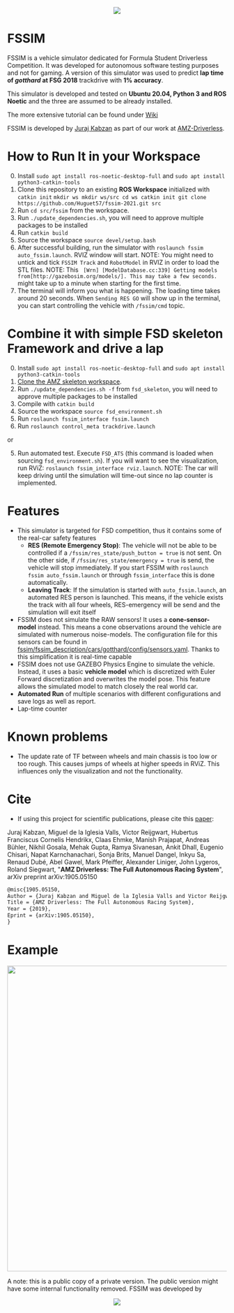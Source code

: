 <p align="center"> 
<img src="fssim_doc/img/fssim_logo.png">
</p>

# FSSIM 
FSSIM is a vehicle simulator dedicated for Formula Student Driverless Competition. It was developed for autonomous software testing purposes and not for gaming. A version of this simulator was used to predict **lap time of *gotthard* at FSG 2018** trackdrive with **1% accuracy**. 

This simulator is developed and tested on **Ubuntu 20.04, Python 3 and ROS Noetic** and the three are assumed to be already installed.

The more extensive tutorial can be found under [Wiki](fssim_doc/index.md)

FSSIM is developed by [Juraj Kabzan](https://www.linkedin.com/in/juraj-kabzan-143698a1/) as part of our work at [AMZ-Driverless](http://driverless.amzracing.ch/).

# How to Run It in your Workspace
0. Install `sudo apt install ros-noetic-desktop-full` and `sudo apt install python3-catkin-tools`
1. Clone this repository to an existing **ROS Workspace** initialized with `catkin init`
`mkdir ws
mkdir ws/src
cd ws
catkin init
git clone https://github.com/Huguet57/fssim-2021.git src`
2. Run `cd src/fssim` from the workspace.
3. Run `./update_dependencies.sh`, you will need to approve multiple packages to be installed
4. Run `catkin build`
5. Source the workspace `source devel/setup.bash`
6. After successful building, run the simulator with `roslaunch fssim auto_fssim.launch`. RVIZ window will start. NOTE: You might need to untick and tick `FSSIM Track` and `RobotModel` in RVIZ in order to load the STL files. NOTE: This ` [Wrn] [ModelDatabase.cc:339] Getting models from[http://gazebosim.org/models/]. This may take a few seconds.` might take up to a minute when starting for the first time.
7. The terminal will inform you what is happening. The loading time takes around 20 seconds. When `Sending RES GO` will show up in the terminal, you can start controlling the vehicle with `/fssim/cmd` topic.

# Combine it with simple FSD skeleton Framework and drive a lap
0. Install `sudo apt install ros-noetic-desktop-full` and `sudo apt install python3-catkin-tools`
1. [Clone the AMZ skeleton workspace](https://github.com/AMZ-Driverless/fsd_skeleton#setting-up-the-workspace).
2. Run `./update_dependencies.sh -f` from `fsd_skeleton`, you will need to approve multiple packages to be installed
3. Compile with `catkin build`
4. Source the workspace `source fsd_environment.sh`
5. Run `roslaunch fssim_interface fssim.launch`
6. Run `roslaunch control_meta trackdrive.launch`

or

5. Run automated test. Execute `FSD_ATS` (this command is loaded when sourcing `fsd_environment.sh`). If you will want to see the visualization, run RViZ: `roslaunch fssim_interface rviz.launch`. NOTE: The car will keep driving until the simulation will time-out since no lap counter is implemented.

# Features
* This simulator is targeted for FSD competition, thus it contains some of the real-car safety features
  * **RES (Remote Emergency Stop)**: The vehicle will not be able to be controlled if a `/fssim/res_state/push_button = true` is not sent. On the other side, if  `/fssim/res_state/emergency = true` is send, the vehicle will stop immediately. If you start FSSIM with `roslaunch fssim auto_fssim.launch` or through `fssim_interface` this is done automatically.
  * **Leaving Track**: If the simulation is started with `auto_fssim.launch`, an automated RES person is launched. This means, if the vehicle exists the track with all four wheels, RES-emergency will be send and the simulation will exit itself
* FSSIM does not simulate the RAW sensors! It uses a **cone-sensor-model** instead. This means a cone observations around the vehicle are simulated with numerous noise-models.  The configuration file for this sensors can be found in [fssim/fssim_description/cars/gotthard/config/sensors.yaml](fssim_description/cars/gotthard/config/sensors.yaml). Thanks to this simplification it is real-time capable
* FSSIM does not use GAZEBO Physics Engine to simulate the vehicle. Instead, it uses a basic **vehicle model** which is discretized with Euler Forward discretization and overwrites the model pose. This feature allows the simulated model to match closely the real world car.
* **Automated Run** of multiple scenarios with different configurations and save logs as well as report.
* Lap-time counter

# Known problems
* The update rate of TF between wheels and main chassis is too low or too rough. This causes jumps of wheels at higher speeds in RViZ. This influences only the visualization and not the functionality. 

# Cite
* If using this project for scientific publications, please cite this [paper](https://arxiv.org/abs/1905.05150):

Juraj Kabzan, Miguel de la Iglesia Valls, Victor Reijgwart, Hubertus Franciscus Cornelis Hendrikx, Claas Ehmke, Manish Prajapat, Andreas Bühler, Nikhil Gosala, Mehak Gupta, Ramya Sivanesan, Ankit Dhall, Eugenio Chisari, Napat Karnchanachari, Sonja Brits, Manuel Dangel, Inkyu Sa, Renaud Dubé, Abel Gawel, Mark Pfeiffer, Alexander Liniger, John Lygeros, Roland Siegwart, "**AMZ Driverless: The Full Autonomous Racing System**", arXiv preprint arXiv:1905.05150

```latex
@misc{1905.05150,
Author = {Juraj Kabzan and Miguel de la Iglesia Valls and Victor Reijgwart and Hubertus Franciscus Cornelis Hendrikx and Claas Ehmke and Manish Prajapat and Andreas Bühler and Nikhil Gosala and Mehak Gupta and Ramya Sivanesan and Ankit Dhall and Eugenio Chisari and Napat Karnchanachari and Sonja Brits and Manuel Dangel and Inkyu Sa and Renaud Dubé and Abel Gawel and Mark Pfeiffer and Alexander Liniger and John Lygeros and Roland Siegwart},
Title = {AMZ Driverless: The Full Autonomous Racing System},
Year = {2019},
Eprint = {arXiv:1905.05150},
}
```

# Example
<p align="center"> 
<img src="fssim_doc/img/fssim_demo.gif" width="700" />
</p>

A note: this is a public copy of a private version. The public version might have some internal functionality removed.
FSSIM was developed by

<p align="center"> 
<img src="fssim_doc/img/driverless-amzracing.png">
</p>
